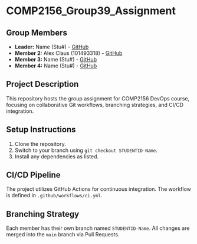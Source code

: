 # COMP2156_Group39_Assignment
## Group Members
- **Leader:** Name (Stu#) - [GitHub](LINK)
- **Member 2:** Alex Claus (101493318) - [GitHub](https://github.com/yeetgarf)
- **Member 3:** Name (Stu#) - [GitHub](LINK)
- **Member 4:** Name (Stu#) - [GitHub](LINK)


## Project Description
This repository hosts the group assignment for COMP2156 DevOps course, focusing on
collaborative Git workflows, branching strategies, and CI/CD integration.

## Setup Instructions
1. Clone the repository.
2. Switch to your branch using `git checkout STUDENTID-Name`.
3. Install any dependencies as listed.

## CI/CD Pipeline
The project utilizes GitHub Actions for continuous integration. The workflow is defined
in `.github/workflows/ci.yml`.
## Branching Strategy
Each member has their own branch named `STUDENTID-Name`. All changes are
merged into the `main` branch via Pull Requests.

